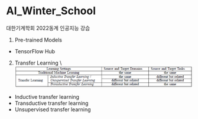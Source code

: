 # AI_Winter_School
대한기계학회 2022동계 인공지능 강습

1. Pre-trained Models
- TensorFlow Hub

2. Transfer Learning \\
![](./imgs/image1.png)
- Inductive transfer learning
- Transductive transfer learning
- Unsupervised transfer learning
